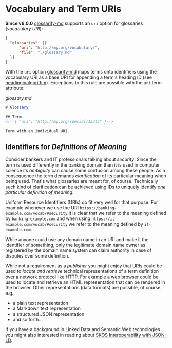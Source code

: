 # Vocabulary and Term URIs

[glossarify-md]: https://github.com/about-code/glossarify-md/
[headingidalgorithm]: ../README.md#headingidalgorithm

**Since v6.0.0** [glossarify-md] supports an `uri` option for glossaries (*vocabulary URI*):

~~~json
{
  "glossaries": [{
      "uri": "http://my.org/vocabulary/",
      "file": "./glossary.md"
  }]
}
~~~

With the `uri` option [glossarify-md] maps terms onto identifiers using the vocabulary URI as a base URI for appending a term's heading ID (see [headingidalgorithm]). Exceptions to this rule are possible with the `uri` term attribute:

*glossary.md*
~~~md
# Glossary

## Term
<!--{ "uri": "http://my.org/special/12345" }-->

Term with an individual URI.
~~~

## Identifiers for *Definitions of Meaning*

Consider bankers and IT professionals talking about *security*. Since the term is used differently in the banking domain than it is used in computer science its *ambiguity* can cause some confusion among these people. As a consequence the term demands *clarification* of its particular meaning when being used. That's what glossaries are meant for, of course. Technically such kind of clarification can be achieved using IDs to uniquely identify *one particular definition of meaning*.

Uniform Resource Identifiers (URIs) do fit very well for that purpose. For example whenever we use the URI `https://banking-example.com/vocab/#security` it is clear that we refer to the meaning defined by `banking-example.com` and when using `https://it-example.com/vocab/#security` we refer to the meaning defined by `it-example.com`.

While anyone could use any domain name in an URI and make it the identifier of something, only the legitimate domain name owner as registered by the domain name system can claim authority in case of disputes over some definition.

While not a requirement as a *publisher* you might enjoy that URIs could be used to *locate and retrieve* technical representations of a term definition over a network protocol like HTTP. For example a web browser could be used to locate and retrieve an HTML representation that can be rendered in the browser. Other representations (data formats) are possible, of course, e.g.

  - a plain text representation
  - a Markdown text representation
  - a structured JSON representation
  - and so forth...

If you have a background in Linked Data and Semantic Web technologies you might also interested in reading about [SKOS Interoperability with JSON-LD](./skos-interop.md).
